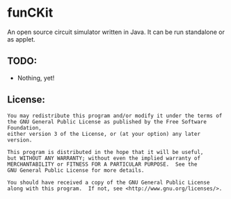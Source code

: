 # funCKit
An open source circuit simulator written in Java. It can be run standalone or as applet.

## TODO:
* Nothing, yet!

## License:
    You may redistribute this program and/or modify it under the terms of
    the GNU General Public License as published by the Free Software Foundation,
    either version 3 of the License, or (at your option) any later version.

    This program is distributed in the hope that it will be useful,
    but WITHOUT ANY WARRANTY; without even the implied warranty of
    MERCHANTABILITY or FITNESS FOR A PARTICULAR PURPOSE.  See the
    GNU General Public License for more details.

    You should have received a copy of the GNU General Public License
    along with this program.  If not, see <http://www.gnu.org/licenses/>.

